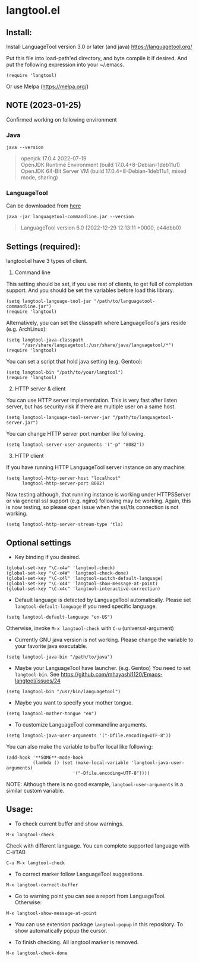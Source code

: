 langtool.el
===========

## Install:

Install LanguageTool version 3.0 or later (and java)
https://languagetool.org/

Put this file into load-path'ed directory, and byte compile it if
desired. And put the following expression into your ~/.emacs.

```
(require 'langtool)
```

Or use Melpa (https://melpa.org/)

## NOTE (2023-01-25)

Confirmed working on following environment

### Java

`java --version`

> openjdk 17.0.4 2022-07-19  
> OpenJDK Runtime Environment (build 17.0.4+8-Debian-1deb11u1)  
> OpenJDK 64-Bit Server VM (build 17.0.4+8-Debian-1deb11u1, mixed mode, sharing)

### LanguageTool

Can be downloaded from [here](https://languagetool.org/download/)

`java -jar languagetool-commandline.jar --version`

> LanguageTool version 6.0 (2022-12-29 12:13:11 +0000, e44dbb0)

## Settings (required):

langtool.el have 3 types of client.

1. Command line

 This setting should be set, if you use rest of clients, to get full of
 completion support. And you should be set the variables before load
 this library.

```
(setq langtool-language-tool-jar "/path/to/languagetool-commandline.jar")
(require 'langtool)
```

Alternatively, you can set the classpath where LanguageTool's jars reside
(e.g. ArchLinux):

```
(setq langtool-java-classpath
      "/usr/share/languagetool:/usr/share/java/languagetool/*")
(require 'langtool)
```


You can set a script that hold java setting (e.g. Gentoo):

```
(setq langtool-bin "/path/to/your/langtool")
(require 'langtool)
```

2. HTTP server & client

 You can use HTTP server implementation. This is very fast after listen server,
 but has security risk if there are multiple user on a same host.

```
(setq langtool-language-tool-server-jar "/path/to/languagetool-server.jar")
```

You can change HTTP server port number like following.

```
(setq langtool-server-user-arguments '("-p" "8082"))
```

3. HTTP client

If you have running HTTP LanguageTool server instance on any machine:

```
(setq langtool-http-server-host "localhost"
      langtool-http-server-port 8082)
```

Now testing although, that running instance is working under HTTPSServer or via
general ssl support (e.g. nginx) following may be working. Again, this is now
testing, so please open issue when the ssl/tls connection is not working.

```
(setq langtool-http-server-stream-type 'tls)
```

## Optional settings

* Key binding if you desired.

```
(global-set-key "\C-x4w" 'langtool-check)
(global-set-key "\C-x4W" 'langtool-check-done)
(global-set-key "\C-x4l" 'langtool-switch-default-language)
(global-set-key "\C-x44" 'langtool-show-message-at-point)
(global-set-key "\C-x4c" 'langtool-interactive-correction)
```

* Default language is detected by LanguageTool automatically.
  Please set `langtool-default-language` if you need specific language.

```
(setq langtool-default-language "en-US")
```

  Otherwise, invoke `M-x langtool-check` with `C-u` (universal-argument)

* Currently GNU java version is not working.
  Please change the variable to your favorite java executable.

```
(setq langtool-java-bin "/path/to/java")
```

* Maybe your LanguageTool have launcher. (e.g. Gentoo)
  You need to set `langtool-bin`.
  See https://github.com/mhayashi1120/Emacs-langtool/issues/24

```
(setq langtool-bin "/usr/bin/languagetool")
```

* Maybe you want to specify your mother tongue.

```
(setq langtool-mother-tongue "en")
```

* To customize LanguageTool commandline arguments.

```
(setq langtool-java-user-arguments '("-Dfile.encoding=UTF-8"))
```

  You can also make the variable to buffer local like following:

```
(add-hook '**SOME**-mode-hook
          (lambda () (set (make-local-variable 'langtool-java-user-arguments)
                         '("-Dfile.encoding=UTF-8"))))
```

  NOTE: Although there is no good example, `langtool-user-arguments` is
  a similar custom variable.

## Usage:

* To check current buffer and show warnings.

```
M-x langtool-check
```

  Check with different language. You can complete supported language
  with C-i/TAB

```
C-u M-x langtool-check
```

* To correct marker follow LanguageTool suggestions.

```
M-x langtool-correct-buffer
```

* Go to warning point you can see a report from LanguageTool.
  Otherwise:

```
M-x langtool-show-message-at-point
```

* You can use extension package `langtool-popup` in this repository.
  To show automatically popup the cursor.

* To finish checking. All langtool marker is removed.

```
M-x langtool-check-done
```

